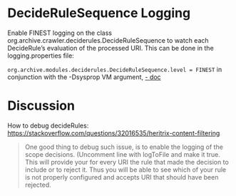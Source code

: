 # DecideRuleSequence Logging
Enable FINEST logging on the class org.archive.crawler.deciderules.DecideRuleSequence to watch each DecideRule’s evaluation of the processed URI. This can be done in the logging.properties file:

`org.archive.modules.deciderules.DecideRuleSequence.level = FINEST`
in conjunction with the -Dsysprop VM argument,
[- doc](https://heritrix.readthedocs.io/en/latest/configuring-jobs.html#deciderulesequence-logging)


# Discussion
How to debug decideRules:  
https://stackoverflow.com/questions/32016535/heritrix-content-filtering

>One good thing to debug such issue, is to enable the logging of the scope decisions. (Uncomment line with logToFile and make it true. This will provide your for every URI the rule that made the decision to include or to reject it. Thus you will be able to see which of your rule is not properly configured and accepts URI that should have been rejected.
